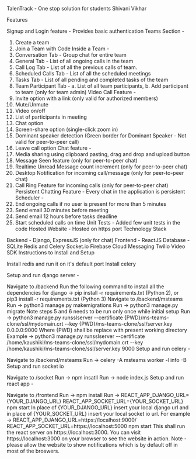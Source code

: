 TalenTrack - One stop solution for students
Shivani Vikhar

Features

Signup and Login feature - Provides basic authentication
Teams Section -
1. Create a team
2. Join a Team with Code
Inside a Team -
1. Conversation Tab - Group chat for entire team
2. General Tab - List of all ongoing calls in the team
3. Call Log Tab - List of all the previous calls of team.
4. Scheduled Calls Tab - List of all the scheduled meetings
5. Tasks Tab - List of all pending and completed tasks of the team
6. Team Participant Tab - a. List of all team participants, b. Add participant to team (only for team admin)
Video Call Feature -
1. Invite option with a link (only valid for authorized members)
2. Mute/Unmute
3. Video on/off
4. List of participants in meeting
5. Chat option
6. Screen-share option (single-click zoom in)
7. Dominant speaker detection (Green border for Dominant Speaker - Not valid for peer-to-peer call)
8. Leave call option
Chat feature -
1. Media sharing using clipboard pasting, drag and drop and upload button
2. Message Seen feature (only for peer-to-peer chat)
3. Realtime Unread Message count increment (only for peer-to-peer chat)
4. Desktop Notification for incoming call/message (only for peer-to-peer chat)
5. Call Ring Feature for incoming calls (only for peer-to-peer chat)
Persistent Chatting Feature - Every chat in the application is persistent
Scheduler -
1. End ongoing calls if no user is present for more than 5 minutes
2. Send email 30 minutes before meeting
3. Send email 12 hours before tasks deadline
4. Start scheduled calls on time
Unit Tests - Added few unit tests in the code
Hosted Website - Hosted on https port
Technology Stack

Backend - Django, ExpressJS (only for chat)
Frontend - ReactJS
Database - SQLite
Redis and Celery
Socket.io
Firebase Cloud Messaging
Twilio Video SDK
Instructions to Install and Setup

Install redis and run it on it's default port
Install celery

Setup and run django server -

Navigate to /backend
Run the following command to install all the dependencies for django -> pip install -r requirements.txt (Python 2), or pip3 install -r requirements.txt (Python 3)
Navigate to /backend/msteams
Run -> python3 manage.py makemigrations
Run -> python3 manage.py migrate
Note steps 5 and 6 needs to be run only once while initial setup
Run -> python3 manage.py runsslserver --certificate {PWD}/ms-teams-clone/ssl/mydomain.crt --key {PWD}/ms-teams-clone/ssl/server.key 0.0.0.0:9000
Where {PWD} shall be replace with present working directory
Example -> python3 manage.py runsslserver --certificate /home/kaushiki/ms-teams-clone/ssl/mydomain.crt --key /home/kaushiki/ms-teams-clone/ssl/server.key 9000
Setup and run celery -

Navigate to /backend/msteams
Run -> celery -A msteams worker -l info -B
Setup and run socket io

Navigate to /socket
Run -> npm insatll
Run -> node index.js
Setup and run react app -

Navigate to /frontend
Run -> npm install
Run -> REACT_APP_DJANGO_URL={YOUR_DJANGO_URL} REACT_APP_SOCKET_URL={YOUR_SOCKET_URL} npm start
In place of {YOUR_DJANGO_URL} insert your local django url and in place of {YOUR_SOCKET_URL} insert your local socket io url.
For example -> REACT_APP_DJANGO_URL=https://localhost:9000/ REACT_APP_SOCKET_URL=https://localhost:5000 npm start
This shall run the react server on https://localhost:3000.
You can visit https://localhost:3000 on your browser to see the website in action.
Note - please allow the website to show notifications which is by default off in most of the broswers.
